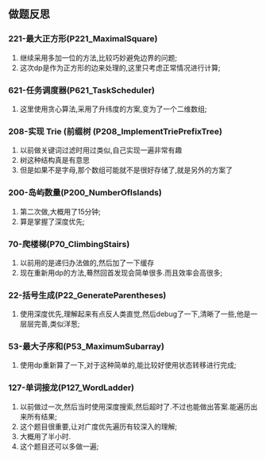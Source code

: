 ## 做题反思

### 221-最大正方形(P221_MaximalSquare)

1. 继续采用多加一位的方法,比较巧妙避免边界的问题;
2. 这次dp是作为正方形的边来处理的,这里只考虑正常情况进行计算;

### 621-任务调度器(P621_TaskScheduler)

1. 这里使用贪心算法,采用了升纬度的方案,变为了一个二维数组;

### 208-实现 Trie (前缀树 (P208_ImplementTriePrefixTree)

1. 以前做关键词过滤时用过类似,自己实现一遍非常有趣
2. 树这种结构真是有意思
3. 但是如果不是字母,那个数组可能就不是很好存储了,就是另外的方案了

### 200-岛屿数量(P200_NumberOfIslands)

1. 第二次做,大概用了15分钟;
2. 算是掌握了深度优先;

### 70-爬楼梯(P70_ClimbingStairs)

1. 以前用的是递归办法做的,然后加了一下缓存
2. 现在重新用dp的方法,蓦然回首发现会简单很多.而且效率会高很多;

### 22-括号生成(P22_GenerateParentheses)

1. 使用深度优先,理解起来有点反人类直觉,然后debug了一下,清晰了一些,他是一层层完善,类似洋葱;

### 53-最大子序和(P53_MaximumSubarray)

1. 使用dp重新算了一下,对于这种简单的,能比较好使用状态转移进行完成;

### 127-单词接龙(P127_WordLadder)

1. 以前做过一次,然后当时使用深度搜索,然后超时了.不过也能做出答案.能遍历出来所有结果;
2. 这个题目很重要,让对广度优先遍历有较深入的理解;
3. 大概用了半小时.
4. 这个题目还可以多做一遍;